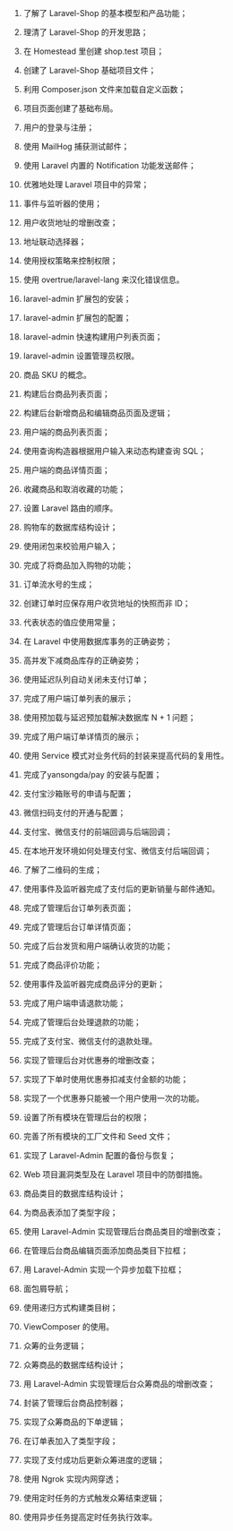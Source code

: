1. 了解了 Laravel-Shop 的基本模型和产品功能；
2. 理清了 Laravel-Shop 的开发思路；
3. 在 Homestead 里创建 shop.test 项目；
4. 创建了 Laravel-Shop 基础项目文件；
5. 利用 Composer.json 文件来加载自定义函数；
6. 项目页面创建了基础布局。
7. 用户的登录与注册；
8. 使用 MailHog 捕获测试邮件；
9. 使用 Laravel 内置的 Notification 功能发送邮件；
10. 优雅地处理 Laravel 项目中的异常；
11. 事件与监听器的使用；
12. 用户收货地址的增删改查；
13. 地址联动选择器；
14. 使用授权策略来控制权限；
15. 使用 overtrue/laravel-lang 来汉化错误信息。
16. laravel-admin 扩展包的安装；
17. laravel-admin 扩展包的配置；
19. laravel-admin 快速构建用户列表页面；
20. laravel-admin 设置管理员权限。
21. 商品 SKU 的概念。
22. 构建后台商品列表页面；
23. 构建后台新增商品和编辑商品页面及逻辑；
24. 用户端的商品列表页面；
25. 使用查询构造器根据用户输入来动态构建查询 SQL；
26. 用户端的商品详情页面；
27. 收藏商品和取消收藏的功能；
28. 设置 Laravel 路由的顺序。
29. 购物车的数据库结构设计；
30. 使用闭包来校验用户输入；
31. 完成了将商品加入购物的功能；
32. 订单流水号的生成；
33. 创建订单时应保存用户收货地址的快照而非 ID；
34. 代表状态的值应使用常量；
35. 在 Laravel 中使用数据库事务的正确姿势；
36. 高并发下减商品库存的正确姿势；
37. 使用延迟队列自动关闭未支付订单；
38. 完成了用户端订单列表的展示；
39. 使用预加载与延迟预加载解决数据库 N + 1 问题；
40. 完成了用户端订单详情页的展示；
41. 使用 Service 模式对业务代码的封装来提高代码的复用性。
42. 完成了yansongda/pay 的安装与配置；
43. 支付宝沙箱账号的申请与配置；
44. 微信扫码支付的开通与配置；
45. 支付宝、微信支付的前端回调与后端回调；
46. 在本地开发环境如何处理支付宝、微信支付后端回调；
47. 了解了二维码的生成；
48. 使用事件及监听器完成了支付后的更新销量与邮件通知。
49. 完成了管理后台订单列表页面；
50. 完成了管理后台订单详情页面；
51. 完成了后台发货和用户端确认收货的功能；
52. 完成了商品评价功能；
53. 使用事件及监听器完成商品评分的更新；
54. 完成了用户端申请退款功能；
55. 完成了管理后台处理退款的功能；
56. 完成了支付宝、微信支付的退款处理。
57. 实现了管理后台对优惠券的增删改查；
58. 实现了下单时使用优惠券扣减支付金额的功能；
60. 实现了一个优惠券只能被一个用户使用一次的功能。
61. 设置了所有模块在管理后台的权限；
62. 完善了所有模块的工厂文件和 Seed 文件；
63. 实现了 Laravel-Admin 配置的备份与恢复；
64. Web 项目漏洞类型及在 Laravel 项目中的防御措施。

65. 商品类目的数据库结构设计；
66. 为商品表添加了类型字段；
67. 使用 Laravel-Admin 实现管理后台商品类目的增删改查；
68. 在管理后台商品编辑页面添加商品类目下拉框；
69. 用 Laravel-Admin 实现一个异步加载下拉框；
70. 面包屑导航；
71. 使用递归方式构建类目树；
72. ViewComposer 的使用。

73. 众筹的业务逻辑；
74. 众筹商品的数据库结构设计；
75. 用 Laravel-Admin 实现管理后台众筹商品的增删改查；
76. 封装了管理后台商品控制器；
77. 实现了众筹商品的下单逻辑；
78. 在订单表加入了类型字段；
79. 实现了支付成功后更新众筹进度的逻辑；
80. 使用 Ngrok 实现内网穿透；
81. 使用定时任务的方式触发众筹结束逻辑；
82. 使用异步任务提高定时任务执行效率。